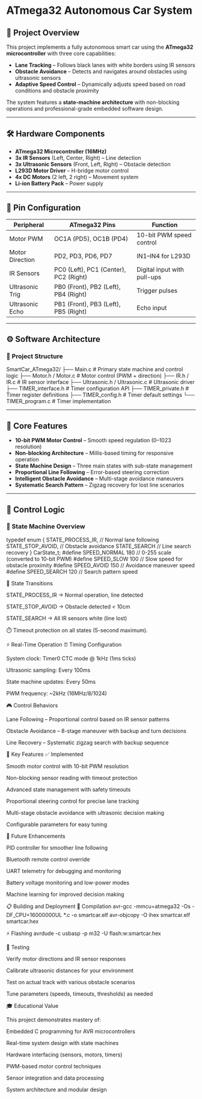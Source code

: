 # ATmega32 Autonomous Car System

## 📌 Project Overview
This project implements a fully autonomous smart car using the **ATmega32 microcontroller** with three core capabilities:

- **Lane Tracking** – Follows black lanes with white borders using IR sensors  
- **Obstacle Avoidance** – Detects and navigates around obstacles using ultrasonic sensors  
- **Adaptive Speed Control** – Dynamically adjusts speed based on road conditions and obstacle proximity  

The system features a **state-machine architecture** with non-blocking operations and professional-grade embedded software design.

---

## 🛠️ Hardware Components
- **ATmega32 Microcontroller (16MHz)**
- **3x IR Sensors** (Left, Center, Right) – Line detection
- **3x Ultrasonic Sensors** (Front, Left, Right) – Obstacle detection
- **L293D Motor Driver** – H-bridge motor control
- **4x DC Motors** (2 left, 2 right) – Movement system
- **Li-ion Battery Pack** – Power supply

---

## 🔌 Pin Configuration

| Peripheral       | ATmega32 Pins              | Function                  |
|------------------|----------------------------|---------------------------|
| Motor PWM        | OC1A (PD5), OC1B (PD4)     | 10-bit PWM speed control |
| Motor Direction  | PD2, PD3, PD6, PD7         | IN1–IN4 for L293D        |
| IR Sensors       | PC0 (Left), PC1 (Center), PC2 (Right) | Digital input with pull-ups |
| Ultrasonic Trig  | PB0 (Front), PB2 (Left), PB4 (Right) | Trigger pulses |
| Ultrasonic Echo  | PB1 (Front), PB3 (Left), PB5 (Right) | Echo input |

---

## ⚙️ Software Architecture

### 📁 Project Structure
SmartCar_ATmega32/
├── Main.c # Primary state machine and control logic
├── Motor.h / Motor.c # Motor control (PWM + direction)
├── IR.h / IR.c # IR sensor interface
├── Ultrasonic.h / Ultrasonic.c # Ultrasonic driver
├── TIMER_interface.h # Timer configuration API
├── TIMER_private.h # Timer register definitions
├── TIMER_config.h # Timer default settings
└── TIMER_program.c # Timer implementation

---

## 🧠 Core Features
- **10-bit PWM Motor Control** – Smooth speed regulation (0–1023 resolution)  
- **Non-blocking Architecture** – Millis-based timing for responsive operation  
- **State Machine Design** – Three main states with sub-state management  
- **Proportional Line Following** – Error-based steering correction  
- **Intelligent Obstacle Avoidance** – Multi-stage avoidance maneuvers  
- **Systematic Search Pattern** – Zigzag recovery for lost line scenarios  

---

## 🎯 Control Logic

### 🔄 State Machine Overview

typedef enum {
    STATE_PROCESS_IR,    // Normal lane following
    STATE_STOP_AVOID,    // Obstacle avoidance
    STATE_SEARCH         // Line search recovery
} CarState_t;
#define SPEED_NORMAL 180   // 0-255 scale (converted to 10-bit PWM)
#define SPEED_SLOW   100   // Slow speed for obstacle proximity
#define SPEED_AVOID  150   // Avoidance maneuver speed
#define SPEED_SEARCH 120   // Search pattern speed


🚦 State Transitions

STATE_PROCESS_IR → Normal operation, line detected

STATE_STOP_AVOID → Obstacle detected < 10cm

STATE_SEARCH → All IR sensors white (line lost)

⏱️ Timeout protection on all states (5-second maximum).

⚡ Real-Time Operation
⏰ Timing Configuration

System clock: Timer0 CTC mode @ 1kHz (1ms ticks)

Ultrasonic sampling: Every 100ms

State machine updates: Every 50ms

PWM frequency: ~2kHz (16MHz/8/1024)

🎮 Control Behaviors

Lane Following – Proportional control based on IR sensor patterns

Obstacle Avoidance – 8-stage maneuver with backup and turn decisions

Line Recovery – Systematic zigzag search with backup sequence

🚀 Key Features
✅ Implemented

Smooth motor control with 10-bit PWM resolution

Non-blocking sensor reading with timeout protection

Advanced state management with safety timeouts

Proportional steering control for precise lane tracking

Multi-stage obstacle avoidance with ultrasonic decision making

Configurable parameters for easy tuning

🔮 Future Enhancements

PID controller for smoother line following

Bluetooth remote control override

UART telemetry for debugging and monitoring

Battery voltage monitoring and low-power modes

Machine learning for improved decision making

📋 Building and Deployment
🔧 Compilation
avr-gcc -mmcu=atmega32 -Os -DF_CPU=16000000UL *.c -o smartcar.elf
avr-objcopy -O ihex smartcar.elf smartcar.hex

⚡ Flashing
avrdude -c usbasp -p m32 -U flash:w:smartcar.hex

🧪 Testing

Verify motor directions and IR sensor responses

Calibrate ultrasonic distances for your environment

Test on actual track with various obstacle scenarios

Tune parameters (speeds, timeouts, thresholds) as needed

🎓 Educational Value

This project demonstrates mastery of:

Embedded C programming for AVR microcontrollers

Real-time system design with state machines

Hardware interfacing (sensors, motors, timers)

PWM-based motor control techniques

Sensor integration and data processing

System architecture and modular design


